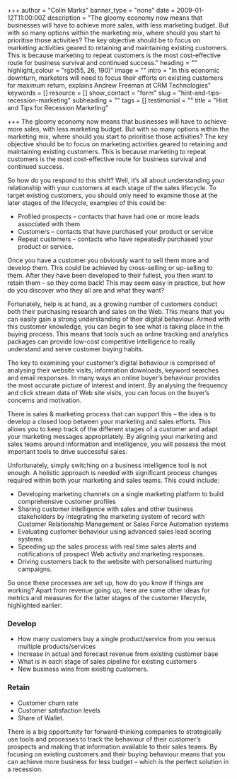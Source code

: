 +++
author = "Colin Marks"
banner_type = "none"
date = 2009-01-12T11:00:00Z
description = "The gloomy economy now means that businesses will have to achieve more sales, with less marketing budget. But with so many options within the marketing mix, where should you start to prioritise those activities? The key objective should be to focus on marketing activities geared to retaining and maintaining existing customers. This is because marketing to repeat customers is the most cost-effective route for business survival and continued success."
heading = ""
highlight_colour = "rgb(55, 26, 190)"
image = ""
intro = "In this economic downturn, marketers will need to focus their efforts on existing customers for maximum return, explains Andrew Freeman at CRM Technologies"
keywords = []
resource = []
show_contact = "form"
slug = "hint-and-tips-recession-marketing"
subheading = ""
tags = []
testimonial = ""
title = "Hint and Tips for Recession Marketing"

+++
The gloomy economy now means that businesses will have to achieve more sales, with less marketing budget. But with so many options within the marketing mix, where should you start to prioritise those activities? The key objective should be to focus on marketing activities geared to retaining and maintaining existing customers. This is because marketing to repeat customers is the most cost-effective route for business survival and continued success.

So how do you respond to this shift? Well, it’s all about understanding your relationship with your customers at each stage of the sales lifecycle. To target existing customers, you should only need to examine those at the later stages of the lifecycle, examples of this could be:

* Profiled prospects – contacts that have had one or more leads associated with them
* Customers – contacts that have purchased your product or service
* Repeat customers – contacts who have repeatedly purchased your product or service.

Once you have a customer you obviously want to sell them more and develop them. This could be achieved by cross-selling or up-selling to them. After they have been developed to their fullest, you then want to retain them – so they come back! This may seem easy in practice, but how do you discover who they all are and what they want?

Fortunately, help is at hand, as a growing number of customers conduct both their purchasing research and sales on the Web. This means that you can easily gain a strong understanding of their digital behaviour. Armed with this customer knowledge, you can begin to see what is taking place in the buying process. This means that tools such as online tracking and analytics packages can provide low-cost competitive intelligence to really understand and serve customer buying habits.

The key to examining your customer’s digital behaviour is comprised of analysing their website visits, information downloads, keyword searches and email responses. In many ways an online buyer’s behaviour provides the most accurate picture of interest and intent. By analysing the frequency and click stream data of Web site visits, you can focus on the buyer’s concerns and motivation.

There is sales & marketing process that can support this – the idea is to develop a closed loop between your marketing and sales efforts. This allows you to keep track of the different stages of a customer and adapt your marketing messages appropriately. By aligning your marketing and sales teams around information and intelligence, you will possess the most important tools to drive successful sales.

Unfortunately, simply switching on a business intelligence tool is not enough. A holistic approach is needed with significant process changes required within both your marketing and sales teams. This could include:

* Developing marketing channels on a single marketing platform to build comprehensive customer profiles
* Sharing customer intelligence with sales and other business stakeholders by integrating the marketing system of record with Customer Relationship Management or Sales Force Automation systems
* Evaluating customer behaviour using advanced sales lead scoring systems
* Speeding up the sales process with real time sales alerts and notifications of prospect Web activity and marketing responses.
* Driving customers back to the website with personalised nurturing campaigns.

So once these processes are set up, how do you know if things are working? Apart from revenue going up, here are some other ideas for metrics and measures for the latter stages of the customer lifecycle, highlighted earlier:

### Develop

* How many customers buy a single product/service from you versus multiple products/services
* Increase in actual and forecast revenue from existing customer base
* What is in each stage of sales pipeline for existing customers
* New business wins from existing customers.

### Retain

* Customer churn rate
* Customer satisfaction levels
* Share of Wallet.

There is a big opportunity for forward-thinking companies to strategically use tools and processes to track the behaviour of their customer’s prospects and making that information available to their sales teams. By focusing on existing customers and their buying behaviour means that you can achieve more business for less budget – which is the perfect solution in a recession.